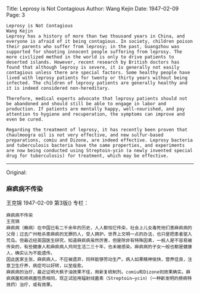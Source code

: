 Title: Leprosy is Not Contagious
Author: Wang Kejin
Date: 1947-02-09
Page: 3

    Leprosy is Not Contagious
    Wang Kejin
    Leprosy has a history of more than two thousand years in China, and everyone is afraid of it being contagious. In society, children poison their parents who suffer from leprosy; in the past, Guangzhou was supported for shooting innocent people suffering from leprosy. The more civilized method in the world is only to drive patients to deserted islands. However, recent research by British doctors has found that although leprosy is severe, it is generally not easily contagious unless there are special factors. Some healthy people have lived with leprosy patients for twenty or thirty years without being infected. The children of leprosy patients are generally healthy and it is indeed considered non-hereditary.

    Therefore, medical experts advocate that leprosy patients should not be abandoned and should still be able to engage in labor and production. If patients are mentally happy, well-nourished, and pay attention to hygiene and recuperation, the symptoms can improve and even be cured.

    Regarding the treatment of leprosy, it has recently been proven that chaulmoogra oil is not very effective, and new sulfur-based preparations, comiu and Dizone, are indeed effective. Leprosy bacteria and tuberculosis bacteria have the same properties, and experiments are now being conducted using Streptoin-ycin (a newly invented special drug for tuberculosis) for treatment, which may be effective.



<hr /> 

Original: 


### 麻疯病不传染
王克锦
1947-02-09
第3版()
专栏：

    麻疯病不传染
    王克锦
    麻疯病（癞病）在中国已有二千余年的历史，人人都怕它传染，社会上儿女毒死他们患麻疯病的父母；过去广州枪杀患麻疯的无罪的人，受人拥护。世界上文明一点的办法，也只是把患者驱入荒岛。但最近经英国医生研究，知道麻疯病虽然厉害，但是除非有特殊因素，一般人是不容易被传染的，有些健康人和麻疯病人共同生活二三十年，也未被感染。麻疯病的子女一般也都是健康人，确实认为不能遗传。
    因此医家主张，麻疯病人，不应被遗弃，同样能够劳动生产。病人如果精神愉快，营养佳良，注意卫生疗养，病症可以好转，以至痊愈。
    麻疯病的治疗，最近证明大枫子油效果不佳，用新复硫制剂。comiu和Dizone则效果确实。麻疯病菌和痨病菌性质相同，现正试验用辐射线菌素（Streptoin—ycin）（一种新发明的痨病特效药）治疗，或有效果。
